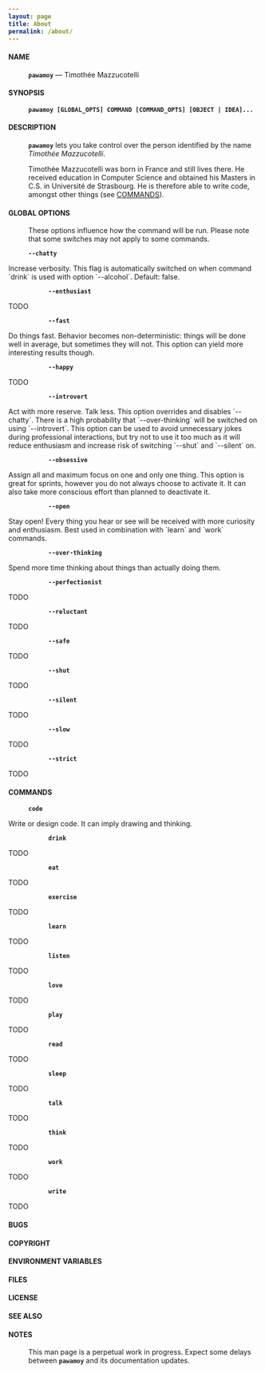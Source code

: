 ```yaml
---
layout: page
title: About
permalink: /about/
---
```


<style>
.post-header {
  display: none;
}

code {
  border: none;
  padding: 0;
  font-weight: bold;
}

p {
  margin-left: 40px;
}

p.i2 {
  display: none;
}

p.i2 + p {
  margin-left: 80px;
}

article a,
article a:hover,
article a:visited {
  color: #404040;
  text-decoration: underline;
}

ul {
  list-style-type: none;
}

</style>

#### **NAME**
`pawamoy` — Timothée Mazzucotelli

#### **SYNOPSIS**
`pawamoy [GLOBAL_OPTS] COMMAND [COMMAND_OPTS] [OBJECT | IDEA]...`

#### **DESCRIPTION**
`pawamoy` lets you take control over the person identified by the name
*Timothée Mazzucotelli*.

Timothée Mazzucotelli was born in France and still lives there.
He received education in Computer Science and obtained
his Masters in C.S. in Université de Strasbourg.
He is therefore able to write code, amongst other things (see [COMMANDS](#commands)).

#### **GLOBAL OPTIONS**
These options influence how the command will be run. Please note that some switches
may not apply to some commands.

`--chatty`

<p class="i2"></p>
Increase verbosity. This flag is automatically switched on when command `drink`
is used with option `--alcohol`. Default: false.

`--enthusiast`

<p class="i2"></p>
TODO

`--fast`

<p class="i2"></p>
Do things fast. Behavior becomes non-deterministic: things will be done well
in average, but sometimes they will not. This option can yield more interesting
results though.

`--happy`

<p class="i2"></p>
TODO

`--introvert`

<p class="i2"></p>
Act with more reserve. Talk less. This option overrides and disables `--chatty`.
There is a high probability that `--over-thinking` will be switched on using
`--introvert`. This option can be used to avoid unnecessary jokes during professional
interactions, but try not to use it too much as it will reduce enthusiasm
and increase risk of switching `--shut` and `--silent` on.

`--obsessive`

<p class="i2"></p>
Assign all and maximum focus on one and only one thing. This option is great for sprints,
however you do not always choose to activate it. It can also take more conscious effort
than planned to deactivate it.

`--open`

<p class="i2"></p>
Stay open! Every thing you hear or see will be received with more curiosity and enthusiasm.
Best used in combination with `learn` and `work` commands.

`--over-thinking`

<p class="i2"></p>
Spend more time thinking about things than actually doing them.

`--perfectionist`

<p class="i2"></p>
TODO

`--reluctant`

<p class="i2"></p>
TODO

`--safe`

<p class="i2"></p>
TODO

`--shut`

<p class="i2"></p>
TODO

`--silent`

<p class="i2"></p>
TODO

`--slow`

<p class="i2"></p>
TODO

`--strict`

<p class="i2"></p>
TODO


#### **COMMANDS**
`code`

<p class="i2"></p>
Write or design code. It can imply drawing and thinking.

`drink`

<p class="i2"></p>
TODO

`eat`

<p class="i2"></p>
TODO

`exercise`

<p class="i2"></p>
TODO

`learn`

<p class="i2"></p>
TODO

`listen`

<p class="i2"></p>
TODO

`love`

<p class="i2"></p>
TODO

`play`

<p class="i2"></p>
TODO

`read`

<p class="i2"></p>
TODO

`sleep`

<p class="i2"></p>
TODO

`talk`

<p class="i2"></p>
TODO

`think`

<p class="i2"></p>
TODO

`work`

<p class="i2"></p>
TODO

`write`

<p class="i2"></p>
TODO

#### **BUGS**

#### **COPYRIGHT**

#### **ENVIRONMENT VARIABLES**

#### **FILES**

#### **LICENSE**

#### **SEE ALSO**

#### **NOTES**
This man page is a perpetual work in progress. Expect some delays between
`pawamoy` and its documentation updates.
